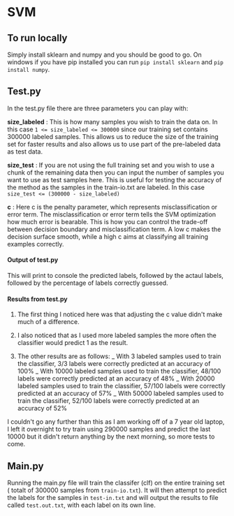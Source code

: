 # SVM

## To run locally

Simply install sklearn and numpy and you should be good to go. On windows if you have pip installed you can run `pip install sklearn` and `pip install numpy`.

## Test.py

In the test.py file there are three parameters you can play with:

**size_labeled** :
This is how many samples you wish to train the data on. In this case `1 <= size_labeled <= 300000` since our training set contains 300000 labeled samples. This allows us to reduce the size of the training set for faster results and also allows us to use part of the pre-labeled data as test data.

**size_test** :
If you are not using the full training set and you wish to use a chunk of the remaining data then you can input the number of samples you want to use as test samples here.
This is useful for testing the accuracy of the method as the samples in the train-io.txt are labeled.
In this case `size_test <= (300000 - size_labeled)`

**c** :
Here c is the penalty parameter, which represents misclassification or error term. The misclassification or error term tells the SVM optimization how much error is bearable. This is how you can control the trade-off between decision boundary and misclassification term. A low c makes the decision surface smooth, while a high c aims at classifying all training examples correctly.

#### Output of test.py

This will print to console the predicted labels, followed by the actaul labels, followed by the percentage of labels correctly guessed.

#### Results from test.py

1. The first thing I noticed here was that adjusting the c value didn't make much of a difference.

2. I also noticed that as I used more labeled samples the more often the classifier would predict 1 as the result.

3. The other results are as follows:
   _ With 3 labeled samples used to train the classifier, 3/3 labels were correctly predicted at an accuracy of 100%
   _ With 10000 labeled samples used to train the classifier, 48/100 labels were correctly predicted at an accuracy of 48%
   _ With 20000 labeled samples used to train the classifier, 57/100 labels were correctly predicted at an accuracy of 57%
   _ With 50000 labeled samples used to train the classifier, 52/100 labels were correctly predicted at an accuracy of 52%

I couldn't go any further than this as I am working off of a 7 year old laptop, I left it overnight to try train using 290000 samples and predict the last 10000 but it didn't return anything by the next morning, so more tests to come.

## Main.py

Running the main.py file will train the classifer (clf) on the entire training set ( totalt of 300000 samples from `train-io.txt`).
It will then attempt to predict the labels for the samples in `test-in.txt` and will output the results to file called `test.out.txt`, with each label on its own line.
